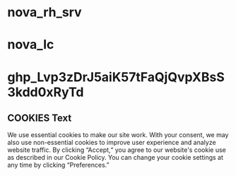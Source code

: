 # nova_rh_srv
# nova_lc

# 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



## COOKIES Text

We use essential cookies to make our site work. With your consent, we may also use non-essential cookies to improve user experience and analyze website traffic. By clicking “Accept,“ you agree to our website's cookie use as described in our Cookie Policy. You can change your cookie settings at any time by clicking “Preferences.”